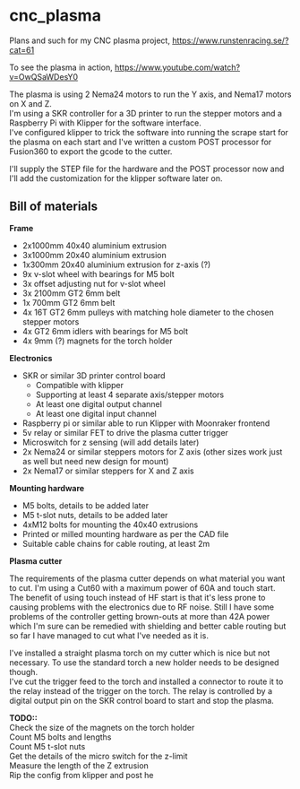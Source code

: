 # cnc_plasma
Plans and such for my CNC plasma project, https://www.runstenracing.se/?cat=61

To see the plasma in action, https://www.youtube.com/watch?v=OwQSaWDesY0

The plasma is using 2 Nema24 motors to run the Y axis, and Nema17 motors on X and Z.<br>
I'm using a SKR controller for a 3D printer to run the stepper motors and a Raspberry Pi with Klipper for the software interface.<br>
I've configured klipper to trick the software into running the scrape start for the plasma on each start and I've written a custom POST processor for Fusion360 to export the gcode to the cutter.

I'll supply the STEP file for the hardware and the POST processor now and I'll add the customization for the klipper software later on.

Bill of materials
-----------------

**Frame**

- 2x1000mm 40x40 aluminium extrusion
- 3x1000mm 20x40 aluminium extrusion
- 1x300mm 20x40 aluminium extrusion for z-axis (?)
- 9x v-slot wheel with bearings for M5 bolt
- 3x offset adjusting nut for v-slot wheel
- 3x 2100mm GT2 6mm belt
- 1x 700mm GT2 6mm belt
- 4x 16T GT2 6mm pulleys with matching hole diameter to the chosen stepper motors
- 4x GT2 6mm idlers with bearings for M5 bolt
- 4x 9mm (?) magnets for the torch holder

**Electronics**

- SKR or similar 3D printer control board
  - Compatible with klipper
  - Supporting at least 4 separate axis/stepper motors
  - At least one digital output channel
  - At least one digital input channel
- Raspberry pi or similar able to run Klipper with Moonraker frontend
- 5v relay or similar FET to drive the plasma cutter trigger
- Microswitch for z sensing (will add details later)
- 2x Nema24 or similar steppers motors for Z axis (other sizes work just as well but need new design for mount)
- 2x Nema17 or similar steppers for X and Z axis

**Mounting hardware**

- M5 bolts, details to be added later
- M5 t-slot nuts, details to be added later
- 4xM12 bolts for mounting the 40x40 extrusions
- Printed or milled mounting hardware as per the CAD file
- Suitable cable chains for cable routing, at least 2m

**Plasma cutter**

The requirements of the plasma cutter depends on what material you want to cut. I'm using a Cut60 with a maximum power of 60A and touch start.<br>
The benefit of using touch instead of HF start is that it's less prone to causing problems with the electronics due to RF noise. Still I have some problems of the controller getting brown-outs at more than 42A power which I'm sure can be remedied with shielding and better cable routing but so far I have managed to cut what I've needed as it is.

I've installed a straight plasma torch on my cutter which is nice but not necessary. To use the standard torch a new holder needs to be designed though.<br>
I've cut the trigger feed to the torch and installed a connector to route it to the relay instead of the trigger on the torch. The relay is controlled by a digital output pin on the SKR control board to start and stop the plasma.

**TODO::**<br>
Check the size of the magnets on the torch holder<br>
Count M5 bolts and lengths<br>
Count M5 t-slot nuts<br>
Get the details of the micro switch for the z-limit<br>
Measure the length of the Z extrusion<br>
Rip the config from klipper and post he<br>
